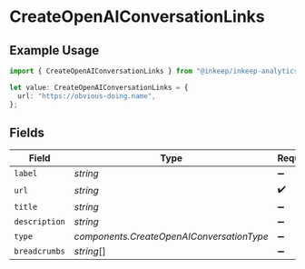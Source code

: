 # CreateOpenAIConversationLinks

## Example Usage

```typescript
import { CreateOpenAIConversationLinks } from "@inkeep/inkeep-analytics/models/components";

let value: CreateOpenAIConversationLinks = {
  url: "https://obvious-doing.name",
};
```

## Fields

| Field                                     | Type                                      | Required                                  | Description                               |
| ----------------------------------------- | ----------------------------------------- | ----------------------------------------- | ----------------------------------------- |
| `label`                                   | *string*                                  | :heavy_minus_sign:                        | N/A                                       |
| `url`                                     | *string*                                  | :heavy_check_mark:                        | N/A                                       |
| `title`                                   | *string*                                  | :heavy_minus_sign:                        | N/A                                       |
| `description`                             | *string*                                  | :heavy_minus_sign:                        | N/A                                       |
| `type`                                    | *components.CreateOpenAIConversationType* | :heavy_minus_sign:                        | N/A                                       |
| `breadcrumbs`                             | *string*[]                                | :heavy_minus_sign:                        | N/A                                       |